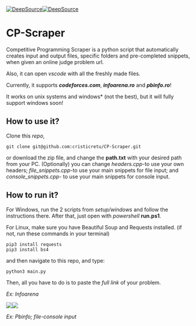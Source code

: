 [![DeepSource](https://deepsource.io/gh/cristicretu/CP-Scraper.svg/?label=resolved+issues)](https://deepsource.io/gh/cristicretu/CP-Scraper/?ref=repository-badge)[![DeepSource](https://deepsource.io/gh/cristicretu/CP-Scraper.svg/?label=active+issues)](https://deepsource.io/gh/cristicretu/CP-Scraper/?ref=repository-badge)

# CP-Scraper

Competitive Programming Scraper is a python script that automatically creates input and output files, specific folders and pre-completed snippets, when given an online judge problem url.

Also, it can open *vscode* with all the freshly made files.

Currently, it supports ***codeforces.com***, ***infoarena.ro*** and ***pbinfo.ro***!

It works on unix systems and windows* (not the best), but it will fully support windows soon!

## How to use it?

Clone this *repo*,

```
git clone git@github.com:cristicretu/CP-Scraper.git
```

 or download the zip file, and change the **path.txt** with your desired path from your PC. (Optionally) you can change *headers.cpp*-to use your own headers; *file_snippets.cpp*-to use your main snippets for file input; and *console_snippets.cpp*- to use your main snippets for console input.

## How to run it?

For Windows, run the 2 scripts from *setup/windows* and follow the instructions there. After that, just open with *powershell* **run.ps1**.

For Linux, make sure you have Beautiful Soup and Requests installed. (if not, run these commands in your terminal)

```
pip3 install requests
pip3 install bs4
```

and then navigate to this repo, and type:

```
python3 main.py
```

Then, all you have to do is to paste the *full link* of your problem.

*Ex: Infoarena*

![](https://cdn.discordapp.com/attachments/427049682364268544/794227851753816084/ezgif.com-gif-maker.gif)![](https://cdn.discordapp.com/attachments/427049682364268544/794265081423724624/aaa.gif)

*Ex: Pbinfo; file-console input*